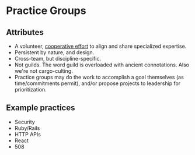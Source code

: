 # Practice Groups

## Attributes

- A volunteer, [cooperative effort](https://en.wikipedia.org/wiki/Cooperative) to align and share specialized expertise.
- Persistent by nature, and design.
- Cross-team, but discipline-specific.
- Not guilds. The word guild is overloaded with ancient connotations. Also we're not cargo-culting.
- Practice groups may do the work to accomplish a goal themselves (as time/commitments permit), and/or propose projects to leadership for prioritization.

## Example practices

- Security
- Ruby/Rails
- HTTP APIs
- React
- 508
<!--stackedit_data:
eyJoaXN0b3J5IjpbMjQ5NTI2MTUzXX0=
-->
